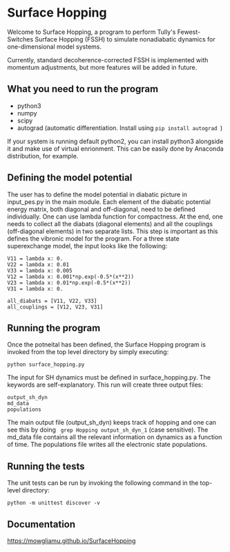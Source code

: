 # Surface Hopping

Welcome to Surface Hopping, a program to perform Tully's Fewest-Switches Surface Hopping (FSSH) to simulate nonadiabatic dynamics for one-dimensional model systems. 

Currently, standard decoherence-corrected FSSH is implemented with momentum adjustments, but more features will be added in future.

## What you need to run the program

- python3
- numpy
- scipy
- autograd (automatic differentiation. Install using ```pip install autograd ```)

If your system is running default python2, you can install python3 alongside it and make use of virtual enrionment. This can be easily done by Anaconda distribution, for example. 

## Defining the model potential

The user has to define the model potential in diabatic picture in input_pes.py in the main module. Each element of the diabatic potential energy matrix, both diagonal and off-diagonal, need to be defined individually. One can use lambda function for compactness. At the end, one needs to collect all the diabats (diagonal elements) and all the couplings (off-diagonal elements) in two separate lists. This step is important as this defines the vibronic model for the program. For a three state superexchange model, the input looks like the following:

```
V11 = lambda x: 0.
V22 = lambda x: 0.01
V33 = lambda x: 0.005
V12 = lambda x: 0.001*np.exp(-0.5*(x**2))
V23 = lambda x: 0.01*np.exp(-0.5*(x**2))
V31 = lambda x: 0.

all_diabats = [V11, V22, V33]
all_couplings = [V12, V23, V31]
```

## Running the program

Once the potneital has been defined, the Surface Hopping program is invoked from the top level directory by simply executing:

```
python surface_hopping.py
```

The input for SH dynamics must be defined in surface_hopping.py. The keywords are self-explanatory. This run will create three output files:

```
output_sh_dyn
md_data
populations
```

The main output file (output_sh_dyn) keeps track of hopping and one can see this by doing ``` grep Hopping output_sh_dyn_1``` (case sensitive). The md_data file contains all the relevant information on dynamics as a function of time. The populations file writes all the electronic state populations.


## Running the tests

The unit tests can be run by invoking the following command in the top-level directory:

```
python -m unittest discover -v
```

## Documentation

https://mowgliamu.github.io/SurfaceHopping
